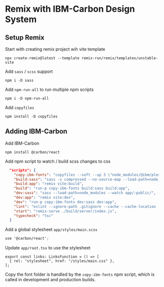 # Remix with IBM-Carbon Design System

## Setup Remix

Start with creating remix project wih vite template

```shell
npx create-remix@latest --template remix-run/remix/templates/unstable-vite
```

Add `sass` / `scss` support

```shell
npm i -D sass
```

Add `npm-run-all` to run multiple npm scripts

```shell
npm i -D npm-run-all
```

Add `copyfiles`

```shell
npm install -D copyfiles
```

## Adding IBM-Carbon

Add IBM-Carbon

```shell
npm install @carbon/react
```

Add npm script to watch / build scss changes to css

```json
  "scripts": {
    "copy-ibm-fonts": "copyfiles --soft --up 3 \"node_modules/@ibm/plex/IBM-Plex-Sans/**/*\" \"public/styles/~@ibm/plex/\"",
    "build:sass": "sass -s compressed --no-source-map --load-path=node_modules app/:public/",
    "build:app": "remix vite:build",
    "build": "run-p copy-ibm-fonts build:sass build:app",
    "dev:sass": "sass --load-path=node_modules --watch app/:public/",
    "dev:app": "remix vite:dev",
    "dev": "run-p copy-ibm-fonts dev:sass dev:app",
    "lint": "eslint --ignore-path .gitignore --cache --cache-location ./node_modules/.cache/eslint .",
    "start": "remix-serve ./build/server/index.js",
    "typecheck": "tsc"
  }
```

Add a global stylesheet `app/styles/main.scss`

```scss
use '@carbon/react';
```

Update `app/root.tsx` to use the stylesheet

```tsx
export const links: LinksFunction = () => [
  { rel: "stylesheet", href: "/styles/main.css" },
];
```

Copy the font folder is handled by the `copy-ibm-fonts` npm script, which is called in development and production builds.
